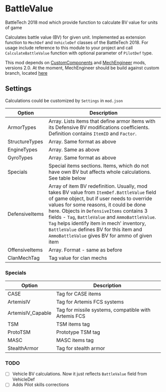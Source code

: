 # BattleValue
BattleTech 2018 mod which provide function to calculate BV value for units of game

Calculates battle value (BV) for given unit. Implemented as extension function to `MechDef` and `VehicleDef` classes of the BattleTech 2018.
For usage include reference to this module to your project and call `CalculateBattleValue` function with optional parameter of `PilotDef` type.

This mod depends on [CustomComponents](https://github.com/BattletechModders/CustomComponents) and [MechEngineer](https://github.com/BattletechModders/MechEngineer) mods, versions 2.0. At the moment, MechEngineer should be build against custom branch, located [here](https://github.com/bhtrail/MechEngineer/tree/Engine_Publicized) 

## Settings
Calculations could be customized by `Settings` in `mod.json`

|Option|Description|
|------|-----------|
|ArmorTypes|Array. Lists items that define armor items with its Defensive BV modifications coefficients. Definition contains `ItemID` and `Factor`.|
|StructureTypes|Array. Same format as above|
|EngineTypes|Array. Same as above|
|GyroTypes|Array. Same format as above|
|Specials|Special items sections. Items, which do not have own BV but affects whole calculations. See table below
|DefensiveItems|Array of item BV redefinition. Usually, mod takes BV value from `ItemDef.BattleValue` field of game object, but if user needs to override values for some reasons, it could be done here. Objects in `DefensiveItems` contains 3 fields - `Tag`, `BattleValue` and `AmmoBattleValue`. `Tag` helps identify item in mech' inventory, `BattleValue` defines BV for this item and `AmmoBattleValue` gives BV for ammo of given item
|OffensiveItems|Array. Format - same as before|
|ClanMechTag|Tag value for clan mechs|

### Specials

|Option|Description|
|---|---|
|CASE|Tag for CASE items|
|ArtemisIV|Tag for Artemis FCS systems|
|ArtemisIV_Capable|Tag for missile systems, compatible with Artemis FCS|
|TSM|TSM items tag|
|ProtoTSM|Prototype TSM tag|
|MASC|MASC items tag|
|StealthArmor|Tag for stealth armor

### TODO

- [ ] Vehicle BV calculations. Now it just reflects `BattleValue` field from VehicleDef
- [ ] Adds Pilot skills corrections